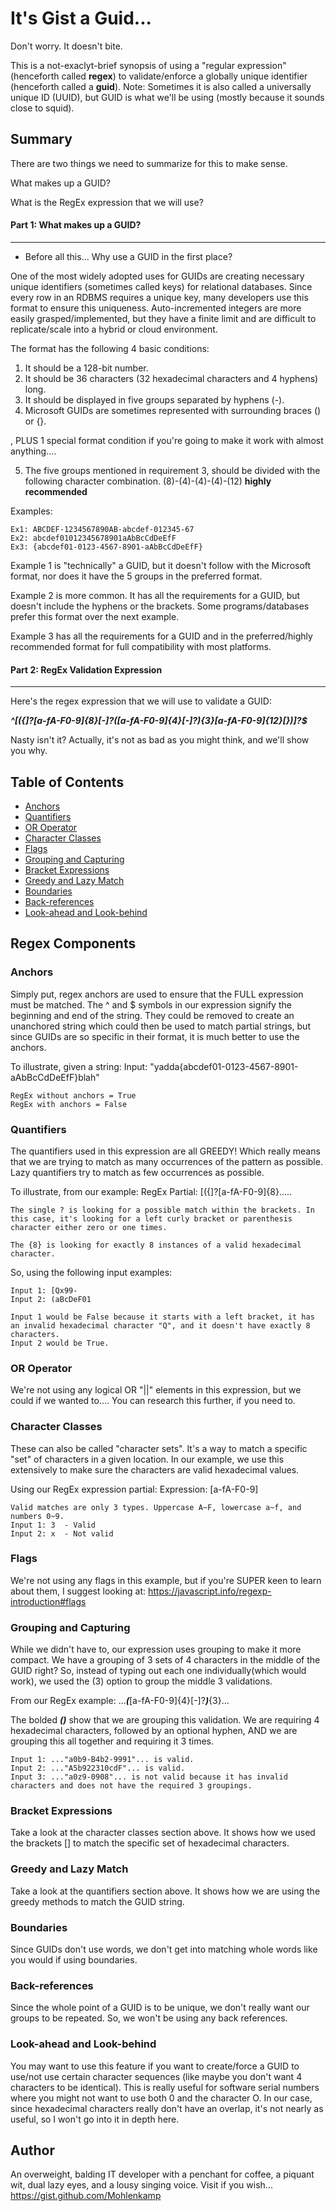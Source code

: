 # It's Gist a Guid... 


Don't worry. It doesn't bite.

This is a not-exaclyt-brief synopsis of using a "regular expression" (henceforth called  **regex**) to validate/enforce a globally unique identifier (henceforth called a **guid**). Note: Sometimes it is also called a universally unique ID (UUID), but GUID is what we'll be using (mostly because it sounds close to squid).

## Summary

There are two things we need to summarize for this to make sense.

 What makes up a GUID?

 What is the RegEx expression that we will use?

#### Part 1: What makes up a GUID?
---
 - Before all this... Why use a GUID in the first place?
 
  One of the most widely adopted uses for GUIDs are creating necessary unique identifiers (sometimes called keys) for relational databases. Since every row in an RDBMS requires a unique key, many developers use this format to ensure this uniqueness. Auto-incremented integers are more easily grasped/implemented, but they have a finite limit and are difficult to replicate/scale into a hybrid or cloud environment.

 The format has the following 4 basic conditions:
 1. It should be a 128-bit number.
 2. It should be 36 characters (32 hexadecimal characters and 4 hyphens) long.
 3. It should be displayed in five groups separated by hyphens (-).
 4. Microsoft GUIDs are sometimes represented with surrounding braces () or {}.

, PLUS 1 special format condition if you're going to make it work with almost anything....

5. The five groups mentioned in requirement 3, should be divided with the following character combination. (8)-(4)-(4)-(4)-(12)  **highly recommended**

Examples:

    Ex1: ABCDEF-1234567890AB-abcdef-012345-67
    Ex2: abcdef01012345678901aAbBcCdDeEfF
    Ex3: {abcdef01-0123-4567-8901-aAbBcCdDeEfF}

Example 1 is "technically" a GUID, but it doesn't follow with the Microsoft format, nor does it have the 5 groups in the preferred format.

Example 2 is more common. It has all the requirements for a GUID, but doesn't include the hyphens or the brackets. Some programs/databases prefer this format over the next example.

Example 3 has all the requirements for a GUID and in the preferred/highly recommended format for full compatibility with most platforms.

#### Part 2: RegEx Validation Expression
---

Here's the regex expression that we will use to validate a GUID: 

***^[({]?[a-fA-F0-9]{8}[-]?([a-fA-F0-9]{4}[-]?){3}[a-fA-F0-9]{12}[})]?$***

Nasty isn't it? Actually, it's not as bad as you might think, and we'll show you why.


## Table of Contents

- [Anchors](#anchors)
- [Quantifiers](#quantifiers)
- [OR Operator](#or-operator)
- [Character Classes](#character-classes)
- [Flags](#flags)
- [Grouping and Capturing](#grouping-and-capturing)
- [Bracket Expressions](#bracket-expressions)
- [Greedy and Lazy Match](#greedy-and-lazy-match)
- [Boundaries](#boundaries)
- [Back-references](#back-references)
- [Look-ahead and Look-behind](#look-ahead-and-look-behind)

## Regex Components

### Anchors
Simply put, regex anchors are used to ensure that the FULL expression must be matched. The ^ and $ symbols in our expression signify the beginning and end of the string. They could be removed to create an unanchored string which could then be used to match partial strings, but since GUIDs are so specific in their format, it is much better to use the anchors.

To illustrate, given a string: 
    Input: "yadda{abcdef01-0123-4567-8901-aAbBcCdDeEfF}blah"
    
    RegEx without anchors = True
    RegEx with anchors = False

### Quantifiers
The quantifiers used in this expression are all GREEDY! Which really means that we are trying to match as many occurrences of the pattern as possible. Lazy quantifiers try to match as few occurrences as possible.

To illustrate, from our example:
    RegEx Partial: [({]?[a-fA-F0-9]{8}.....

    The single ? is looking for a possible match within the brackets. In this case, it's looking for a left curly bracket or parenthesis character either zero or one times.

    The {8} is looking for exactly 8 instances of a valid hexadecimal character.

So, using the following input examples:

    Input 1: [Qx99- 
    Input 2: (aBcDeF01 

    Input 1 would be False because it starts with a left bracket, it has an invalid hexadecimal character "Q", and it doesn't have exactly 8 characters.
    Input 2 would be True.

### OR Operator
We're not using any logical OR "||" elements in this expression, but we could if we wanted to.... You can research this further, if you need to.

### Character Classes
These can also be called "character sets". It's a way to match a specific "set" of characters in a given location. In our example, we use this extensively to make sure the characters are valid hexadecimal values.

Using our RegEx expression partial:
    Expression: [a-fA-F0-9]
    
    Valid matches are only 3 types. Uppercase A~F, lowercase a~f, and numbers 0~9.
    Input 1: 3  - Valid 
    Input 2: x  - Not valid

### Flags
We're not using any flags in this example, but if you're SUPER keen to learn about them, I suggest looking at: https://javascript.info/regexp-introduction#flags

### Grouping and Capturing
While we didn't have to, our expression uses grouping to make it more compact. We have a grouping of 3 sets of 4 characters in the middle of the GUID right? So, instead of typing out each one individually(which would work), we used the (3) option to group the middle 3 validations.

From our RegEx example: ...***(***[a-fA-F0-9]{4}[-]?***)***{3}...

The bolded ***()*** show that we are grouping this validation. We are requiring 4 hexadecimal characters, followed by an optional hyphen, AND we are grouping this all together and requiring it 3 times.

    Input 1: ..."a0b9-B4b2-9991"... is valid.
    Input 2: ..."A5b922310cdF"... is valid.
    Input 3: ..."a0z9-0908"... is not valid because it has invalid characters and does not have the required 3 groupings. 

### Bracket Expressions
Take a look at the character classes section above. It shows how we used the brackets [] to match the specific set of hexadecimal characters.

### Greedy and Lazy Match
Take a look at the quantifiers section above. It shows how we are using the greedy methods to match the GUID string.

### Boundaries
Since GUIDs don't use words, we don't get into matching whole words like you would if using boundaries.

### Back-references
Since the whole point of a GUID is to be unique, we don't really want our groups to be repeated. So, we won't be using any back references.

### Look-ahead and Look-behind
You may want to use this feature if you want to create/force a GUID to use/not use certain character sequences (like maybe you don't want 4 characters to be identical). This is really useful for software serial numbers where you might not want to use both 0 and the character O. In our case, since hexadecimal characters really don't have an overlap, it's not nearly as useful, so I won't go into it in depth here.

## Author

An overweight, balding IT developer with a penchant for coffee, a piquant wit, dual lazy eyes, and a lousy singing voice. Visit if you wish...
https://gist.github.com/Mohlenkamp
